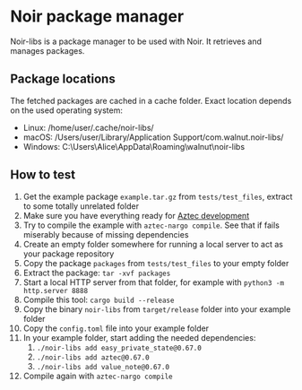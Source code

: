# Noir package manager

Noir-libs is a package manager to be used with Noir. It retrieves and manages packages.

## Package locations

The fetched packages are cached in a cache folder. Exact location depends on the used operating system:
- Linux: /home/user/.cache/noir-libs/
- macOS: /Users/user/Library/Application Support/com.walnut.noir-libs/
- Windows: C:\Users\Alice\AppData\Roaming\walnut\noir-libs

## How to test

1. Get the example package `example.tar.gz` from `tests/test_files`, extract to some totally unrelated folder
1. Make sure you have everything ready for [Aztec development](https://docs.aztec.network/guides/getting_started)
1. Try to compile the example with `aztec-nargo compile`. See that if fails miserably because of missing dependencies
1. Create an empty folder somewhere for running a local server to act as your package repository
1. Copy the package `packages` from `tests/test_files` to your empty folder
1. Extract the package: `tar -xvf packages`
1. Start a local HTTP server from that folder, for example with `python3 -m http.server 8888`
1. Compile this tool: `cargo build --release`
1. Copy the binary `noir-libs` from `target/release` folder into your example folder
1. Copy the `config.toml` file into your example folder
1. In your example folder, start adding the needed dependencies:
    1. `./noir-libs add easy_private_state@0.67.0`
    1. `./noir-libs add aztec@0.67.0`
    1. `./noir-libs add value_note@0.67.0`
1. Compile again with `aztec-nargo compile`